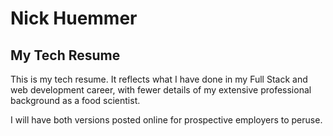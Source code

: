 # Nick Huemmer
## My Tech Resume

This is my tech resume.  It reflects what I have done in my Full Stack and web development career, with fewer details of my extensive professional background as a food scientist.

I will have both versions posted online for prospective employers to peruse.


